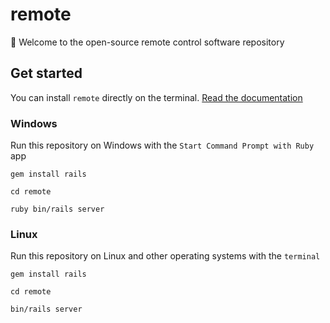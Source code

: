 # remote

:wave: Welcome to the open-source remote control software repository

## Get started

You can install `remote` directly on the terminal. [Read the documentation](https://ruby-console.gitbook.io/remote)

### Windows

Run this repository on Windows with the `Start Command Prompt with Ruby` app

```
gem install rails
```
```
cd remote
```
```
ruby bin/rails server
```

### Linux

Run this repository on Linux and other operating systems with the `terminal`

```
gem install rails
```
```
cd remote
```
```
bin/rails server
```
